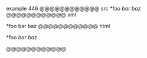 example 446
@@@@@@@@@@@@ src
*foo *bar baz*
@@@@@@@@@@@@ xml
<?xml version="1.0" encoding="UTF-8"?>
<!DOCTYPE document SYSTEM "CommonMark.dtd">
<document xmlns="http://commonmark.org/xml/1.0">
  <paragraph>
    <text>*foo </text>
    <emph>
      <text>bar baz</text>
    </emph>
  </paragraph>
</document>
@@@@@@@@@@@@ html
<p>*foo <em>bar baz</em></p>
@@@@@@@@@@@@
